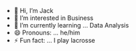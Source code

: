 - 👋 Hi, I’m Jack
- 👀 I’m interested in Business
- 🌱 I’m currently learning ... Data Analysis
- 😄 Pronouns: ... he/him
- ⚡ Fun fact: ... I play lacrosse


